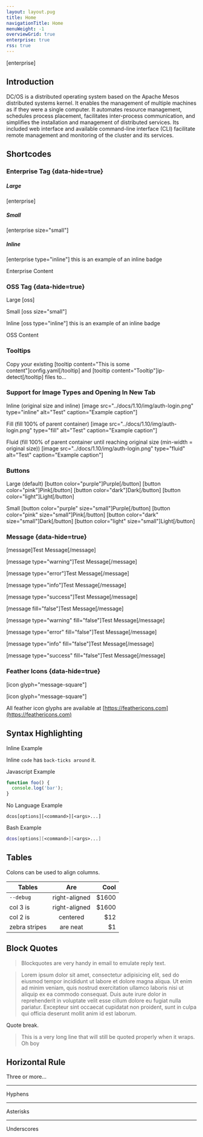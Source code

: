 ```yaml
---
layout: layout.pug
title: Home
navigationTitle: Home
menuWeight: -1
overviewGrid: true
enterprise: true
rss: true
---
```


[enterprise]

## Introduction

DC/OS is a distributed operating system based on the Apache Mesos distributed systems kernel. It enables the management of multiple machines as if they were a single computer. It automates resource management, schedules process placement, facilitates inter-process communication, and simplifies the installation and management of distributed services. Its included web interface and available command-line interface (CLI) facilitate remote management and monitoring of the cluster and its services.

## Shortcodes

### Enterprise Tag {data-hide=true}
##### Large
[enterprise]

##### Small
[enterprise size="small"]

##### Inline
[enterprise type="inline"] this is an example of an inline badge

Enterprise Content

### OSS Tag {data-hide=true}

Large
[oss]

Small
[oss size="small"]

Inline
[oss type="inline"] this is an example of an inline badge

OSS Content

### Tooltips

Copy your existing [tooltip content="This is some content"]config.yaml[/tooltip] and [tooltip content="Tooltip"]ip-detect[/tooltip] files to...
### Support for Image Types and Opening In New Tab

Inline (original size and inline)
[image src="../docs/1.10/img/auth-login.png" type="inline" alt="Test" caption="Example caption"]

Fill (fill 100% of parent container)
[image src="../docs/1.10/img/auth-login.png" type="fill" alt="Test" caption="Example caption"]

Fluid (fill 100% of parent container until reaching original size (min-width = original size))
[image src="../docs/1.10/img/auth-login.png" type="fluid" alt="Test" caption="Example caption"]


### Buttons

Large (default)
[button color="purple"]Purple[/button]
[button color="pink"]Pink[/button]
[button color="dark"]Dark[/button]
[button color="light"]Light[/button]

Small
[button color="purple" size="small"]Purple[/button]
[button color="pink" size="small"]Pink[/button]
[button color="dark" size="small"]Dark[/button]
[button color="light" size="small"]Light[/button]
### Message {data-hide=true}

[message]Test Message[/message]

[message  type="warning"]Test Message[/message]

[message  type="error"]Test Message[/message]

[message  type="info"]Test Message[/message]

[message  type="success"]Test Message[/message]

[message fill="false"]Test Message[/message]

[message  type="warning" fill="false"]Test Message[/message]

[message  type="error" fill="false"]Test Message[/message]

[message  type="info" fill="false"]Test Message[/message]

[message  type="success" fill="false"]Test Message[/message]

### Feather Icons {data-hide=true}

[icon glyph="message-square"]

[icon&nbsp;glyph="message-square"]

All feather icon glyphs are available at [https://feathericons.com](https://feathericons.com)

## Syntax Highlighting

Inline Example

Inline `code` has `back-ticks around` it.

Javascript Example

```javascript
function foo() {
  console.log('bar');
}
```

No Language Example

```
dcos[options][<command>][<args>...]
```

Bash Example

```bash
dcos[options][<command>][<args>...]
```

## Tables

Colons can be used to align columns.

| Tables         | Are           | Cool  |
| -------------- |:-------------:| -----:|
| `--debug`      | right-aligned | $1600 |
| col 3 is       | right-aligned | $1600 |
| col 2 is       | centered      |   $12 |
| zebra stripes  | are neat      |    $1 |


## Block Quotes

> Blockquotes are very handy in email to emulate reply text.

> Lorem ipsum dolor sit amet, consectetur adipisicing elit, sed do eiusmod
> tempor incididunt ut labore et dolore magna aliqua. Ut enim ad minim veniam,
> quis nostrud exercitation ullamco laboris nisi ut aliquip ex ea commodo
> consequat. Duis aute irure dolor in reprehenderit in voluptate velit esse
> cillum dolore eu fugiat nulla pariatur. Excepteur sint occaecat cupidatat non
> proident, sunt in culpa qui officia deserunt mollit anim id est laborum.

Quote break.

> This is a very long line that will still be quoted properly when it wraps. Oh boy

## Horizontal Rule

Three or more...

---

Hyphens

***

Asterisks

___

Underscores